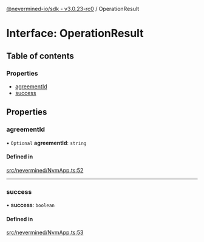 [@nevermined-io/sdk - v3.0.23-rc0](../code-reference.md) / OperationResult

# Interface: OperationResult

## Table of contents

### Properties

- [agreementId](OperationResult.md#agreementid)
- [success](OperationResult.md#success)

## Properties

### agreementId

• `Optional` **agreementId**: `string`

#### Defined in

[src/nevermined/NvmApp.ts:52](https://github.com/nevermined-io/sdk-js/blob/0917aa7cdaec3f72007eb6710fe0bd1232cfb930/src/nevermined/NvmApp.ts#L52)

---

### success

• **success**: `boolean`

#### Defined in

[src/nevermined/NvmApp.ts:53](https://github.com/nevermined-io/sdk-js/blob/0917aa7cdaec3f72007eb6710fe0bd1232cfb930/src/nevermined/NvmApp.ts#L53)
